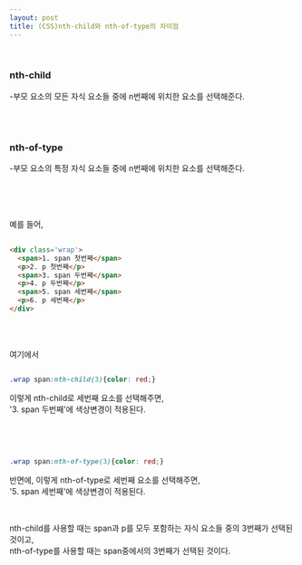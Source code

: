 ```yaml
---
layout: post
title: (CSS)nth-child와 nth-of-type의 차이점
---
```


<br>

### nth-child

-부모 요소의 모든 자식 요소들 중에 n번째에 위치한 요소를 선택해준다.

<br>
<br>

### nth-of-type

-부모 요소의 특정 자식 요소들 중에 n번째에 위치한 요소를 선택해준다.

<br>
<br>
<br>

예를 들어,
 
``` html
 
<div class='wrap'>
  <span>1. span 첫번째</span>
  <p>2. p 첫번째</p>
  <span>3. span 두번째</span>
  <p>4. p 두번째</p>
  <span>5. span 세번째</span>
  <p>6. p 세번째</p>
</div>

```

<br>
<br>

여기에서 

``` css

.wrap span:nth-child(3){color: red;}

```
이렇게 nth-child로 세번째 요소를 선택해주면,   
'3. span 두번째'에 색상변경이 적용된다.

<br>
<br>

``` css

.wrap span:nth-of-type(3){color: red;}

```
반면에, 이렇게 nth-of-type로 세번째 요소를 선택해주면,   
'5. span 세번째'에 색상변경이 적용된다.

<br>

nth-child를 사용할 때는 span과 p를 모두 포함하는 자식 요소들 중의 3번째가 선택된 것이고,   
nth-of-type를 사용할 때는 span중에서의 3번째가 선택된 것이다.

<br>
